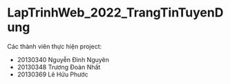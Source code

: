 # LapTrinhWeb_2022_TrangTinTuyenDung
 Các thành viên thực hiện project:
- 20130340 Nguyễn Đình Nguyên
- 20130348 Trương Đoàn Nhất
- 20130369 Lê Hửu Phước